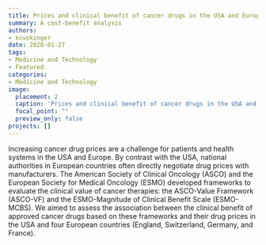 ```yaml
---
title: Prices and clinical benefit of cancer drugs in the USA and Europe
summary: A cost-benefit analysis
authors: 
- knvokinger
date: 2020-01-27
tags: 
- Medicine and Technology
- Featured
categories:
- Medicine and Technology
image:
  placement: 2
  caption: 'Prices and clinical benefit of cancer drugs in the USA and Europe: a cost–benefit analysis.'
  focal_point: ""
  preview_only: false
projects: []
---
```


Increasing cancer drug prices are a challenge for patients and health systems in the USA and Europe. By contrast with the USA, national authorities in European countries often directly negotiate drug prices with manufacturers. The American Society of Clinical Oncology (ASCO) and the European Society for Medical Oncology (ESMO) developed frameworks to evaluate the clinical value of cancer therapies: the ASCO-Value Framework (ASCO-VF) and the ESMO-Magnitude of Clinical Benefit Scale (ESMO-MCBS). We aimed to assess the association between the clinical benefit of approved cancer drugs based on these frameworks and their drug prices in the USA and four European countries (England, Switzerland, Germany, and France).
